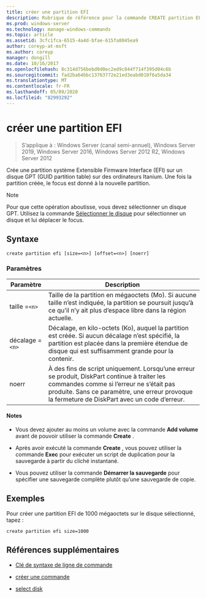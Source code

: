 ```yaml
---
title: créer une partition EFI
description: Rubrique de référence pour la commande CREATE partition EFI, qui crée une partition système Extensible Firmware Interface (EFI) sur un disque GPT (GUID partition table) sur des ordinateurs Itanium.
ms.prod: windows-server
ms.technology: manage-windows-commands
ms.topic: article
ms.assetid: 3cfc1fca-6515-4a4d-bfae-615fa8045ea9
author: coreyp-at-msft
ms.author: coreyp
manager: dongill
ms.date: 10/16/2017
ms.openlocfilehash: 8c314d756bebd0d0ec2ed9c844f714f395d04c6b
ms.sourcegitcommit: fad2ba64bbc13763772e21ed3eabd010f6a5da34
ms.translationtype: MT
ms.contentlocale: fr-FR
ms.lasthandoff: 05/09/2020
ms.locfileid: "82993292"
---
```

# <a name="create-partition-efi"></a>créer une partition EFI

> S’applique à : Windows Server (canal semi-annuel), Windows Server 2019, Windows Server 2016, Windows Server 2012 R2, Windows Server 2012

Crée une partition système Extensible Firmware Interface (EFI) sur un disque GPT (GUID partition table) sur des ordinateurs Itanium. Une fois la partition créée, le focus est donné à la nouvelle partition.

>[!NOTE]
> Pour que cette opération aboutisse, vous devez sélectionner un disque GPT. Utilisez la commande [Sélectionner le disque](select-disk.md) pour sélectionner un disque et lui déplacer le focus.

## <a name="syntax"></a>Syntaxe

```
create partition efi [size=<n>] [offset=<n>] [noerr]
```

### <a name="parameters"></a>Paramètres

| Paramètre | Description |
| --------- | ----------- |
| taille =`<n>` | Taille de la partition en mégaoctets (Mo). Si aucune taille n’est indiquée, la partition se poursuit jusqu’à ce qu’il n’y ait plus d’espace libre dans la région actuelle. |
| décalage =`<n>` | Décalage, en kilo-octets (Ko), auquel la partition est créée. Si aucun décalage n’est spécifié, la partition est placée dans la première étendue de disque qui est suffisamment grande pour la contenir. |
| noerr | À des fins de script uniquement. Lorsqu’une erreur se produit, DiskPart continue à traiter les commandes comme si l’erreur ne s’était pas produite. Sans ce paramètre, une erreur provoque la fermeture de DiskPart avec un code d’erreur. |

#### <a name="remarks"></a>Notes 

- Vous devez ajouter au moins un volume avec la commande **Add volume** avant de pouvoir utiliser la commande **Create** .

- Après avoir exécuté la commande **Create** , vous pouvez utiliser la commande **Exec** pour exécuter un script de duplication pour la sauvegarde à partir du cliché instantané.

- Vous pouvez utiliser la commande **Démarrer la sauvegarde** pour spécifier une sauvegarde complète plutôt qu’une sauvegarde de copie.

## <a name="examples"></a>Exemples

Pour créer une partition EFI de 1000 mégaoctets sur le disque sélectionné, tapez :

```
create partition efi size=1000
```

## <a name="additional-references"></a>Références supplémentaires

- [Clé de syntaxe de ligne de commande](command-line-syntax-key.md)

- [créer une commande](create.md)

- [select disk](select-disk.md)
